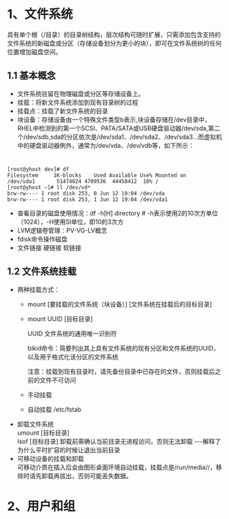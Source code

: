 


# 1、文件系统
具有单个根（/目录）的目录树结构，层次结构可随时扩展，只需添加包含支持的文件系统的新磁盘或分区（存储设备划分为更小的块），即可在文件系统树的任何位置增加磁盘空间。
## 1.1 基本概念
*  文件系统驻留在物理磁盘或分区等存储设备上。
*  挂载：将新文件系统添加到现有目录树的过程
*  挂载点：挂载了新文件系统的目录
*  块设备：存储设备由一个特殊文件类型b表示,块设备存储在/dev目录中，RHEL中检测到的第一个SCSI、PATA/SATA或USB硬盘驱动器/dev/sda,第二个/dev/sdb,sda的分区依次是/dev/sda1、/dev/sda2、/dev/sda3...而虚拟机中的硬盘驱动器例外，通常为/dev/vda、/dev/vdb等，如下所示：
# 
    [root@yhost dev]# df
    Filesystem     1K-blocks    Used Available Use% Mounted on
    /dev/vda1       51474024 4709536  44458412  10% /
    [root@yhost ~]# ll /dev/vd*
    brw-rw---- 1 root disk 253, 0 Jun 12 19:04 /dev/vda
    brw-rw---- 1 root disk 253, 1 Jun 12 19:04 /dev/vda1
*  查看目录的磁盘使用情况：df -h\[H\] directory    # -h表示使用2的10次方单位（1024），-H使用SI单位，即10的3次方
*  LVM逻辑卷管理：PV-VG-LV概念
  * fdisk命令操作磁盘
*  文件链接
硬链接
软链接
## 1.2 文件系统挂载
* 两种挂载方式：
  * mount  \[要挂载的文件系统（块设备）\]  \[文件系统在挂载后的目标目录\]
  * mount UUID \[目标目录\] 
  
    UUID 文件系统的通用唯一识别符 
    
    blkid命令：简要列出其上具有文件系统的现有分区和文件系统的UUID，以及用于格式化该分区的文件系统 
    
    注意：挂载到现有目录时，请先备份目录中已存在的文件，否则挂载后之前的文件不可访问 
    
  * 手动挂载
  * 自动挂载 
    /etc/fstab 
* 卸载文件系统  
umount \[目标目录\]  
lsof  \[目标目录\] 卸载前需确认当前目录无进程访问，否则无法卸载 ---解释了为什么平时扩容的时候让退出当前目录  
* 可移动设备的挂载和卸载  
可移动介质在插入后会由图形桌面环境自动挂载，挂载点是/run/media/<user>/<label>，移除时请先卸载再拔出，否则可能丢失数据。  

# 2、用户和组
